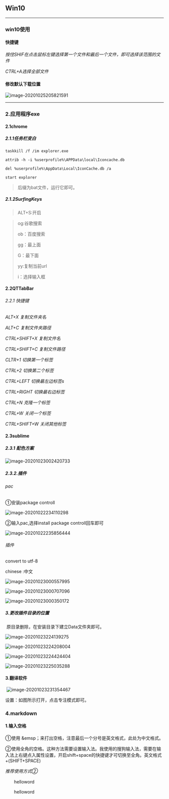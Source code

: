 ## Win10



------

### win10使用

#### 快捷键

*按住SHIF在点击鼠标左键选择第一个文件和最后一个文件，即可选择该范围的文件*

*CTRL+A选择全部文件*



#### 修改默认下载位置

![image-20201025205821591](img/image-20201025205821591.png)

------



### 2.应用程序exe

#### 2.1chrome

##### 2.1.1任务栏变白



```
taskkill /f /im explorer.exe

attrib -h -i %userprofile%\APPData\local\Iconcache.db

del %userprofile%\AppData\Local\IconCache.db /a

start explorer
```

> 后缀为bat文件，运行它即可。

##### 2.1.2SurfingKeys

> ALT+S:开启

> og:谷歌搜索
>
> ob：百度搜索 
>
> gg：最上面
>
> G：最下面
>
> yy:复制当前url
>
> i：选择输入框

#### 2.2QTTabBar

###### 2.2.1 快捷键

 *ALT+X	复制文件夹名*

 *ALT+C	复制文件夹路径*

 *CTRL+SHIFT+X	复制文件名*

 *CTRL+SHIFT+C	复制文件路径*



*CLTR+1	切换第一个标签*

*CTRL+2	切换第二个标签*

*CTRL+LEFT	切换最左边标签s*

*CTRL+RIGHT	切换最右边标签*



 *CTRL+N	克隆一个标签*

 *CTRL+W	关闭一个标签*

 *CTRL+SHIFT+W	关闭其他标签*

#### 2.3sublime

##### 2.3.1 配色方案

![image-20201023002420733](./img/image-20201023002420733.png)

##### 2.3.2.插件

###### pac

①安装package controll

![image-20201022234110298](E:\Users\matt\workspace\git\note\img\image-20201022234110298.png)

②输入pac,选择install package controll回车即可

![image-20201022235856444](./img/image-20201022235856444.png)

###### 插件

convert to utf-8

chinese :中文



![image-20201023000557995](./img/image-20201023000557995.png)



![image-20201023000707096](./img/image-20201023000707096.png)



![image-20201023000350172](./img/image-20201023000350172.png)



##### 3.更改插件目录的位置

​	原目录删除，在安装目录下建立Data文件夹即可。





![image-20201023224139275](img/image-20201023224139275.png)





![image-20201023224208004](img/image-20201023224208004.png)





![image-20201023224424404](img/image-20201023224424404.png)

![image-20201023225035288](img/image-20201023225035288.png)







#### 3.翻译软件

​	![image-20201023231354467](img/image-20201023231354467.png)



设置：如图所示打开，点击专注模式即可。





### 4.markdown

#### 1.输入空格

①使用 &emsp；来打出空格，注意最后一个分号是英文格式，此处为中文格式。

②使用全角的空格。这种方法需要设置输入法。我使用的搜狗输入法，需要在输入法上右键点入属性设置，开启shift+space的快捷键才可切换至全角。英文格式+(SHIFT+SPACE)

*推荐使用方式②*

　　helloword

&emsp;&emsp;helloword

　　